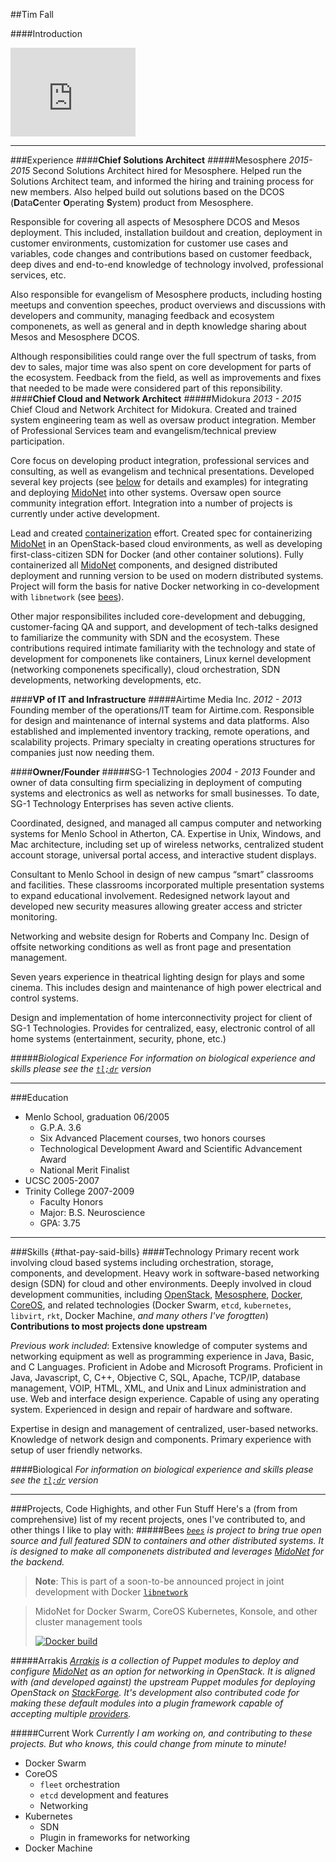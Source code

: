 ##Tim Fall

####Introduction
<iframe src="http://githubbadge.appspot.com/timfallmk?s=1" style="border: 0;height: 142px;width: 200px;overflow: hidden;" frameBorder="0"></iframe>

----

###Experience
####**Chief Solutions Architect**
#####Mesosphere _2015-2015_
Second Solutions Architect hired for Mesosphere. Helped run the Solutions Architect team, and informed the hiring and training process for new members. Also helped build out solutions based on the DCOS (**D**ata**C**enter **O**perating **S**ystem) product from Mesosphere.

Responsible for covering all aspects of Mesosphere DCOS and Mesos deployment. This included, installation buildout and creation, deployment in customer environments, customization for customer use cases and variables, code changes and contributions based on customer feedback, deep dives and end-to-end knowledge of technology involved, professional services, etc.

Also responsible for evangelism of Mesosphere products, including hosting meetups and convention speeches, product overviews and discussions with developers and community, managing feedback and ecosystem componenets, as well as general and in depth knowledge sharing about Mesos and Mesosphere DCOS.

Although responsibilities could range over the full spectrum of tasks, from dev to sales, major time was also spent on core development for parts of the ecosystem. Feedback from the field, as well as improvements and fixes that needed to be made were considered part of this reponsibility.
####**Chief Cloud and Network Architect**
#####Midokura  _2013 - 2015_
Chief Cloud and Network Architect for Midokura. Created and trained system engineering team as well as oversaw product integration. Member of Professional Services team and evangelism/technical preview participation.

Core focus on developing product integration, professional services and consulting, as well as evangelism and technical presentations. Developed several key projects (see [below](#skills) for details and examples) for integrating and deploying [MidoNet][11] into other systems. Oversaw open source community integration effort. Integration into a number of projects is currently under active development.

Lead and created [containerization][8] effort. Created spec for containerizing [MidoNet][11] in an OpenStack-based cloud environments, as well as developing first-class-citizen SDN for Docker (and other container solutions). Fully containerized all [MidoNet][11] components, and designed distributed deployment and running version to be used on modern distributed systems. Project will form the basis for native Docker networking in co-development with `libnetwork` (see [bees](#bees)).

Other major responsibilites included core-development and debugging, customer-facing QA and support, and development of tech-talks designed to familiarize the community with SDN and the ecosystem. These contributions required intimate familiarity with the technology and state of development for componenets like containers, Linux kernel development (networking componenets specifically), cloud orchestration, SDN developments, networking developments, etc.

####**VP of IT and Infrastructure**
#####Airtime Media Inc.  _2012 - 2013_
Founding member of the operations/IT team for Airtime.com. Responsible for design and maintenance of internal systems and data platforms. Also established and implemented inventory tracking, remote operations, and scalability projects. Primary specialty in creating operations structures for companies just now needing them.

####**Owner/Founder**
#####SG-1 Technologies  _2004 - 2013_
Founder and owner of data consulting firm specializing in deployment of computing systems and electronics as well as networks for small businesses. To date, SG-1 Technology Enterprises has seven active clients.

Coordinated, designed, and managed all campus computer and networking systems for Menlo School in Atherton, CA. Expertise in Unix, Windows, and Mac architecture, including set up of wireless networks, centralized student account storage, universal portal access, and interactive student displays.

Consultant to Menlo School in design of new campus “smart” classrooms and facilities. These classrooms incorporated multiple presentation systems to expand educational involvement. Redesigned network layout and developed new security measures allowing greater access and stricter monitoring.

Networking and website design for Roberts and Company Inc. Design of offsite networking conditions as well as front page and presentation management.

Seven years experience in theatrical lighting design for plays and some cinema. This includes design and maintenance of high power electrical and control systems.

Design and implementation of home interconnectivity project for client of SG-1 Technologies. Provides for centralized, easy, electronic control of all home systems (entertainment, security, phone, etc.)

#####*Biological Experience*
*For information on biological experience and skills please see the [`tl;dr`][tl;dr] version*

-------
###Education
* Menlo School, graduation 06/2005
	* G.P.A. 3.6
	* Six Advanced Placement courses, two honors courses
	* Technological Development Award and Scientific Advancement Award
	* National Merit Finalist
* UCSC 2005-2007
* Trinity College 2007-2009
	* Faculty Honors
	* Major: B.S. Neuroscience
	* GPA: 3.75

---
###Skills {#that-pay-said-bills}
####Technology
Primary recent work involving cloud based systems including orchestration, storage, components, and development. Heavy work in software-based networking design (SDN) for cloud and other environments. Deeply involved in cloud development communities, including [OpenStack][1], [Mesosphere][2], [Docker][3], [CoreOS][5], and related technologies (Docker Swarm, `etcd`, `kubernetes`, `libvirt`, `rkt`, Docker Machine, *and many others I've forogtten*)
**Contributions to most projects done upstream**

*Previous work included*:
Extensive knowledge of computer systems and networking equipment as well as programming experience in Java, Basic, and C Languages. Proficient in Adobe and Microsoft Programs. Proficient in Java, Javascript, C, C++, Objective C, SQL, Apache, TCP/IP, database management, VOIP, HTML, XML, and Unix and Linux administration and use. Web and interface design experience. Capable of using any operating system. Experienced in design and repair of hardware and software.

Expertise in design and management of centralized, user-based networks. Knowledge of network design and components. Primary experience with setup of user friendly networks.

####Biological
*For information on biological experience and skills please see the [`tl;dr`][tl;dr] version*

------
###Projects, Code Highights, and other Fun Stuff
Here's a (from from comprehensive) list of my recent projects, ones I've contributed to, and other things I like to play with:
#####Bees
*[`bees`](https://github.com/midonet/bees) is project to bring true open source and full featured SDN to containers and other distributed systems. It is designed to make all componenets distributed and leverages [MidoNet][11] for the backend.*

>**Note**: This is part of a soon-to-be announced project in joint development with Docker [`libnetwork`](https://blog.docker.com/2015/04/docker-networking-takes-a-step-in-the-right-direction-2/)


>MidoNet for Docker Swarm, CoreOS Kubernetes, Konsole, and other cluster management tools
>
>[![Docker build](http://dockeri.co/image/timfallmk/bees)](https://registry.hub.docker.com/u/timfallmk/bees)

#####Arrakis
*[Arrakis](https://github.com/midonet/arrakis) is a collection of Puppet modules to deploy and configure [MidoNet][11] as an option for networking in OpenStack. It is aligned with (and developed against) the upstream Puppet modules for deploying OpenStack on [StackForge][9]. It's development also contributed code for making these default modules into a plugin framework capable of accepting multiple [providers][10].*

#####Current Work
*Currently I am working on, and contributing to these projects. But who knows, this could change from minute to minute!*

* Docker Swarm
* CoreOS
	* `fleet` orchestration
	* `etcd` development and features
	* Networking
* Kubernetes
	* SDN
	* Plugin in frameworks for networking
* Docker Machine


[1]:https://www.openstack.org/
[2]:https://mesosphere.com/
[3]:https://www.docker.com/
[4]:https://hub.docker.com/u/timfallmk/
[5]:https://coreos.com/
[6]:https://coreos.com/etcd/
[7]:http://kubernetes.io/
[tl;dr]:http://gist.github.io/something
[8]:https://github.com/midonet/bees
[9]:https://github.com/stackforge
[10]:https://github.com/stackforge/networking-midonet
[11]:http://midonet.org/
